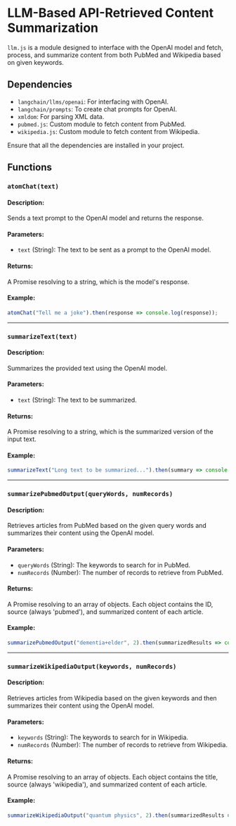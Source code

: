 # LLM-Based API-Retrieved Content Summarization 

`llm.js` is a module designed to interface with the OpenAI model and fetch, process, and summarize content from both PubMed and Wikipedia based on given keywords.

## Dependencies

- `langchain/llms/openai`: For interfacing with OpenAI.
- `langchain/prompts`: To create chat prompts for OpenAI.
- `xmldom`: For parsing XML data.
- `pubmed.js`: Custom module to fetch content from PubMed.
- `wikipedia.js`: Custom module to fetch content from Wikipedia.

Ensure that all the dependencies are installed in your project.

## Functions

### `atomChat(text)`

#### Description:
Sends a text prompt to the OpenAI model and returns the response.

#### Parameters:
- `text` (String): The text to be sent as a prompt to the OpenAI model.

#### Returns:
A Promise resolving to a string, which is the model's response.

#### Example:
```javascript
atomChat("Tell me a joke").then(response => console.log(response));
```
---

### `summarizeText(text)`
#### Description:
Summarizes the provided text using the OpenAI model.

#### Parameters:
- `text` (String): The text to be summarized.
  
#### Returns:
A Promise resolving to a string, which is the summarized version of the input text.

#### Example:
```javascript
summarizeText("Long text to be summarized...").then(summary => console.log(summary));
```
---

### `summarizePubmedOutput(queryWords, numRecords)`
#### Description:
Retrieves articles from PubMed based on the given query words and summarizes their content using the OpenAI model.

#### Parameters:
- `queryWords` (String): The keywords to search for in PubMed.
- `numRecords` (Number): The number of records to retrieve from PubMed.
  
#### Returns:
A Promise resolving to an array of objects. Each object contains the ID, source (always 'pubmed'), and summarized content of each article.

#### Example:
```javascript
summarizePubmedOutput("dementia+elder", 2).then(summarizedResults => console.log(summarizedResults));
```
---

### `summarizeWikipediaOutput(keywords, numRecords)`
#### Description:
Retrieves articles from Wikipedia based on the given keywords and then summarizes their content using the OpenAI model.

#### Parameters:
- `keywords` (String): The keywords to search for in Wikipedia.
- `numRecords` (Number): The number of records to retrieve from Wikipedia.
  
#### Returns:
A Promise resolving to an array of objects. Each object contains the title, source (always 'wikipedia'), and summarized content of each article.

#### Example:
```javascript
summarizeWikipediaOutput("quantum physics", 2).then(summarizedResults => console.log(summarizedResults));
```
